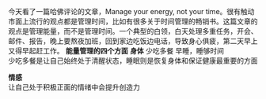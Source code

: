 今天看了一篇哈佛评论的文章，Manage your energy, not your time。很有触动   
市面上流行的观点都是管理时间，比如有很多关于时间管理的畅销书。这篇文章的观点是管理能量，而不是管理时间。一个典型的白领，白天处理多重任务，开会、邮件、报告，晚上要熬夜加班，回到家边吃饭边电话，导致身心俱疲，第二天早上又得早起赶工作。
**能量管理的四个方面** 
**身体** 
少吃多餐 
早睡，睡够时间  
少吃多餐是让自己始终处于清醒状态，睡眠则是恢复身体和保证健康最重要的方面  

**情感**  
让自己处于积极正面的情绪中会提升创造力 
